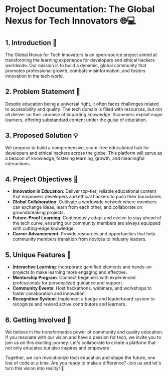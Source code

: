 # Project Documentation: The Global Nexus for Tech Innovators 🌐💻

## 1. Introduction 🚀
The Global Nexus for Tech Innovators is an open-source project aimed at transforming the learning experience for developers and ethical hackers worldwide. Our mission is to build a dynamic, global community that promotes professional growth, combats misinformation, and fosters innovation in the tech world.

## 2. Problem Statement 🚧
Despite education being a universal right, it often faces challenges related to accessibility and quality. The tech domain is filled with resources, but not all deliver on their promise of imparting knowledge. Scammers exploit eager learners, offering substandard content under the guise of education.

## 3. Proposed Solution 💡
We propose to build a comprehensive, scam-free educational hub for developers and ethical hackers across the globe. This platform will serve as a beacon of knowledge, fostering learning, growth, and meaningful interactions.

## 4. Project Objectives 🎯
- **Innovation in Education**: Deliver top-tier, reliable educational content that empowers developers and ethical hackers to push their boundaries.
- **Global Collaboration**: Cultivate a worldwide network where members can exchange ideas, learn from each other, and collaborate on groundbreaking projects.
- **Future-Proof Learning**: Continuously adapt and evolve to stay ahead of the tech curve, ensuring our community members are always equipped with cutting-edge knowledge.
- **Career Advancement**: Provide resources and opportunities that help community members transition from novices to industry leaders.

## 5. Unique Features 🌟
- **Interactive Learning**: Incorporate gamified elements and hands-on projects to make learning more engaging and effective.
- **Mentorship Program**: Connect beginners with experienced professionals for personalized guidance and support.
- **Community Events**: Host hackathons, webinars, and workshops to foster collaboration and innovation.
- **Recognition System**: Implement a badge and leaderboard system to recognize and reward active contributors and learners.

## 6. Getting Involved 🤝
We believe in the transformative power of community and quality education. If you resonate with our vision and have a passion for tech, we invite you to join us on this exciting journey. Let's collaborate to create a platform that not only educates but also inspires and empowers.

Together, we can revolutionize tech education and shape the future, one line of code at a time. Are you ready to make a difference? Join us and let's turn this vision into reality! 🚀
